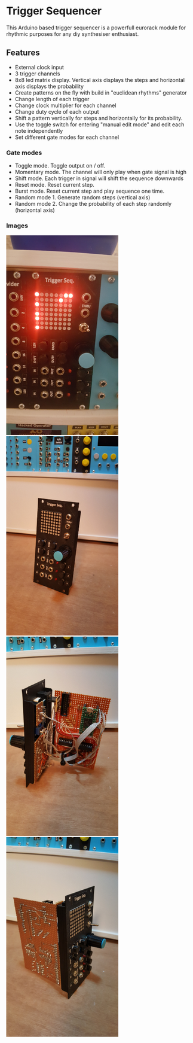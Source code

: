 # Trigger Sequencer

This Arduino based trigger sequencer is a powerfull eurorack module for rhythmic purposes for any diy synthesiser enthusiast.

## Features
- External clock input
- 3 trigger channels
- 8x8 led matrix display. Vertical axis displays the steps and horizontal axis displays the probability
- Create patterns on the fly with build in "euclidean rhythms" generator
- Change length of each trigger
- Change clock multiplier for each channel
- Change duty cycle of each output
- Shift a pattern vertically for steps and horizontally for its probability.
- Use the toggle switch for entering "manual edit mode" and edit each note independently
- Set different gate modes for each channel

### Gate modes
- Toggle mode. Toggle output on / off.
- Momentary mode. The channel will only play when gate signal is high
- Shift mode. Each trigger in signal will shift the sequence downwards
- Reset mode. Reset current step.
- Burst mode. Reset current step and play sequence one time.
- Random mode 1. Generate random steps (vertical axis)
- Random mode 2. Change the probability of each step randomly (horizontal axis)

### Images

<img src="https://raw.githubusercontent.com/PierreIsCoding/trigger_sequencer/main/images/20210208_215258.jpg" width="300" /> <img src="https://raw.githubusercontent.com/PierreIsCoding/trigger_sequencer/main/images/20210212_231106.jpg" width="300" /> <img src="https://raw.githubusercontent.com/PierreIsCoding/trigger_sequencer/main/images/20210212_231030.jpg" width="300" />
<img src="https://raw.githubusercontent.com/PierreIsCoding/trigger_sequencer/main/images/20210212_231038.jpg" width="300" />



